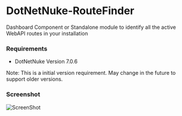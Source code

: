DotNetNuke-RouteFinder
======================

Dashboard Component or Standalone module to identify all the active WebAPI routes in your installation

### Requirements
* DotNetNuke Version 7.0.6

Note: This is a initial version requirement. May change in the future to support older versions.

### Screenshot

![ScreenShot](https://dl.dropboxusercontent.com/u/10620012/DotNetNuke-RouteFinder.png)
